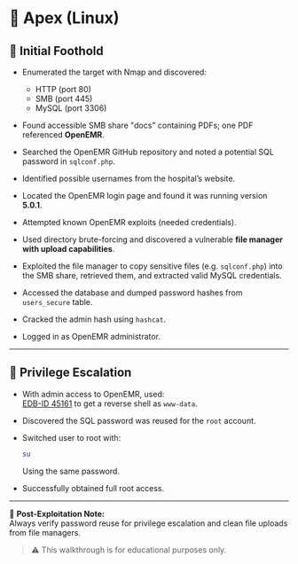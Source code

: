 # 🏴 Apex (Linux)

## 🧠 Initial Foothold

- Enumerated the target with Nmap and discovered:
  - HTTP (port 80)
  - SMB (port 445)
  - MySQL (port 3306)

- Found accessible SMB share "docs" containing PDFs; one PDF referenced **OpenEMR**.

- Searched the OpenEMR GitHub repository and noted a potential SQL password in `sqlconf.php`.

- Identified possible usernames from the hospital’s website.

- Located the OpenEMR login page and found it was running version **5.0.1**.

- Attempted known OpenEMR exploits (needed credentials).

- Used directory brute-forcing and discovered a vulnerable **file manager with upload capabilities**.

- Exploited the file manager to copy sensitive files (e.g. `sqlconf.php`) into the SMB share, retrieved them, and extracted valid MySQL credentials.

- Accessed the database and dumped password hashes from `users_secure` table.

- Cracked the admin hash using `hashcat`.

- Logged in as OpenEMR administrator.

---

## 🚀 Privilege Escalation

- With admin access to OpenEMR, used:  
  [EDB-ID 45161](https://www.exploit-db.com/exploits/45161) to get a reverse shell as `www-data`.

- Discovered the SQL password was reused for the `root` account.

- Switched user to root with:
  ```bash
  su
  ```
  Using the same password.

- Successfully obtained full root access.

---

🧼 **Post-Exploitation Note:**  
Always verify password reuse for privilege escalation and clean file uploads from file managers.

> ⚠️ This walkthrough is for educational purposes only.
